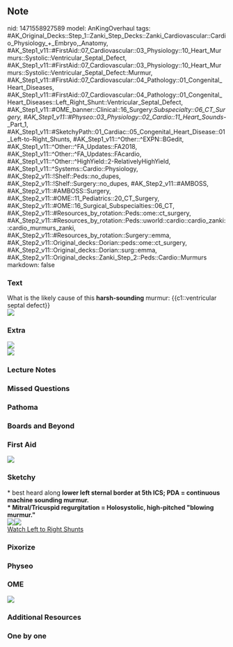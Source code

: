 ## Note
nid: 1471558927589
model: AnKingOverhaul
tags: #AK_Original_Decks::Step_1::Zanki_Step_Decks::Zanki_Cardiovascular::Cardio_Physiology_+_Embryo,_Anatomy, #AK_Step1_v11::#FirstAid::07_Cardiovascular::03_Physiology::10_Heart_Murmurs::Systolic::Ventricular_Septal_Defect, #AK_Step1_v11::#FirstAid::07_Cardiovascular::03_Physiology::10_Heart_Murmurs::Systolic::Ventricular_Septal_Defect::Murmur, #AK_Step1_v11::#FirstAid::07_Cardiovascular::04_Pathology::01_Congenital_Heart_Diseases, #AK_Step1_v11::#FirstAid::07_Cardiovascular::04_Pathology::01_Congenital_Heart_Diseases::Left_Right_Shunt::Ventricular_Septal_Defect, #AK_Step1_v11::#OME_banner::Clinical::16_Surgery:_Subspecialty::06_CT_Surgery, #AK_Step1_v11::#Physeo::03_Physiology::02_Cardio::11_Heart_Sounds_-_Part_1, #AK_Step1_v11::#SketchyPath::01_Cardiac::05_Congenital_Heart_Disease::01_Left-to-Right_Shunts, #AK_Step1_v11::^Other::^EXPN::BGedit, #AK_Step1_v11::^Other::^FA_Updates::FA2018, #AK_Step1_v11::^Other::^FA_Updates::FAcardio, #AK_Step1_v11::^Other::^HighYield::2-RelativelyHighYield, #AK_Step1_v11::^Systems::Cardio::Physiology, #AK_Step2_v11::!Shelf::Peds::no_dupes, #AK_Step2_v11::!Shelf::Surgery::no_dupes, #AK_Step2_v11::#AMBOSS, #AK_Step2_v11::#AMBOSS::Surgery, #AK_Step2_v11::#OME::11_Pediatrics::20_CT_Surgery, #AK_Step2_v11::#OME::16_Surgical_Subspecialties::06_CT, #AK_Step2_v11::#Resources_by_rotation::Peds::ome::ct_surgery, #AK_Step2_v11::#Resources_by_rotation::Peds::uworld::cardio::cardio_zanki::cardio_murmurs_zanki, #AK_Step2_v11::#Resources_by_rotation::Surgery::emma, #AK_Step2_v11::Original_decks::Dorian::peds::ome::ct_surgery, #AK_Step2_v11::Original_decks::Dorian::surg::emma, #AK_Step2_v11::Original_decks::Zanki_Step_2::Peds::Cardio::Murmurs
markdown: false

### Text
<div>
  What is the likely cause of this <b>harsh-sounding</b> murmur:
  {{c1::ventricular septal defect}}
</div>
<div><img src="paste-79873506803779.jpg"></div>

### Extra
<img src="paste-28634546962433.jpg">
<div><img src="paste-108413564485633.jpg"></div>

### Lecture Notes


### Missed Questions


### Pathoma


### Boards and Beyond


### First Aid
<img src="tmpC8uUWJ.png">

### Sketchy
<div>
  <div>
    * best heard along <b>lower left sternal border at 5th ICS; PDA
    = continuous machine sounding murmur.</b>
  </div>
  <div>
    <b>* Mitral/Tricuspid regurgitation = Holosystolic,
    high-pitched "blowing murmur."</b>
  </div>
  <div><img src=
  "SketchyMedical%202019-12-19%2013-11-42_1566160514431.jpg"><img src="Zoverall%20picture-6157cef290998cbe215526dc263e0a64ec2d7586_1566160514431.jpg"></div>
</div><a href=
"https://dashboard.sketchy.com/study/medical/courses/medical-pathophysiology/units/medical-pathophysiology-cardiac/videos/medical-pathophysiology-cardiac-congenital-heart-disease-left-to-right-shunts?utm_source=anki&utm_medium=partnership&utm_campaign=february_update&utm_content=medical">Watch
Left to Right Shunts</a>

### Pixorize


### Physeo


### OME
<div class="ome-widget">
  <a href=
  "https://onlinemeded.org/spa/surgery-subspecialty/ct-surgery/acquire?ref=anki">
  <img src="_OME_AnkiFlashcards_Lesson_5.png"></a>
</div>

### Additional Resources


### One by one

